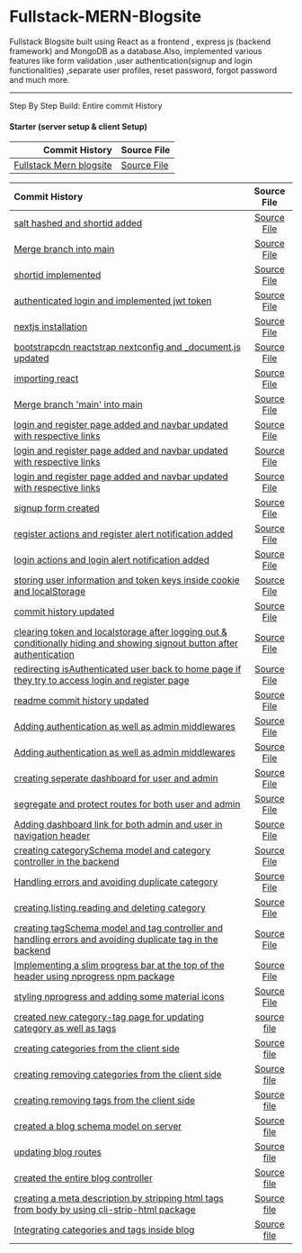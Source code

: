 # Fullstack-MERN-Blogsite

Fullstack Blogsite built using React as a frontend , express js (backend framework) and MongoDB as a database.Also, implemented various features like form validation ,user authentication(signup and login functionalities) ,separate user profiles, reset password, forgot password and much more.

---

Step By Step Build:
Entire commit History

#### Starter (server setup & client Setup)

|                                                                                                                                                  Commit History | Source File                                                                                                                                       |
| --------------------------------------------------------------------------------------------------------------------------------------------------------------: | :------------------------------------------------------------------------------------------------------------------------------------------------ |
| [Fullstack Mern blogsite](https://github.com/pramit-marattha/MongoDB-React-Express-Node-Fullstack-TechBlogsite/commit/a7241c556cc959b383d3d578e3dd0d95329fcaf5) | [Source File](https://github.com/pramit-marattha/MongoDB-React-Express-Node-Fullstack-TechBlogsite/tree/a7241c556cc959b383d3d578e3dd0d95329fcaf5) |

| Commit History                                                                                                                                                                                                                                                   |                                                                    Source File                                                                     |
| :--------------------------------------------------------------------------------------------------------------------------------------------------------------------------------------------------------------------------------------------------------------- | :------------------------------------------------------------------------------------------------------------------------------------------------: |
| [salt hashed and shortid added](https://github.com/pramit-marattha/MongoDB-React-Express-Node-Fullstack-TechBlogsite/commit/68f83bd9bb9954275dd65a393c71d35dda22f36a)                                                                                            | [Source File](https://github.com/pramit-marattha/MongoDB-React-Express-Node-Fullstack-TechBlogsite/tree/68f83bd9bb9954275dd65a393c71d35dda22f36a)  |
| [Merge branch into main](https://github.com/pramit-marattha/MongoDB-React-Express-Node-Fullstack-TechBlogsite/commit/da4856ddb6c3d487d892c99b729a8257eeafd27b)                                                                                                   | [Source File](https://github.com/pramit-marattha/MongoDB-React-Express-Node-Fullstack-TechBlogsite/tree/da4856ddb6c3d487d892c99b729a8257eeafd27b)  |
| [shortid implemented](https://github.com/pramit-marattha/MongoDB-React-Express-Node-Fullstack-TechBlogsite/commit/588f37df484c34c8c9e88d24ea4dccb7b0a3df66)                                                                                                      | [Source File](https://github.com/pramit-marattha/MongoDB-React-Express-Node-Fullstack-TechBlogsite/tree/588f37df484c34c8c9e88d24ea4dccb7b0a3df66)  |
| [authenticated login and implemented jwt token](https://github.com/pramit-marattha/MongoDB-React-Express-Node-Fullstack-TechBlogsite/commit/ad69455171b965bd7db3bb6354ea690e46b91126)                                                                            | [Source File](https://github.com/pramit-marattha/MongoDB-React-Express-Node-Fullstack-TechBlogsite/tree/ad69455171b965bd7db3bb6354ea690e46b91126)  |
| [nextjs installation](https://github.com/pramit-marattha/MongoDB-React-Express-Node-Fullstack-TechBlogsite/commit/4aea5d70c39c5954a1a14bc273f1e569705f7fd3)                                                                                                      | [Source File](https://github.com/pramit-marattha/MongoDB-React-Express-Node-Fullstack-TechBlogsite/tree/4aea5d70c39c5954a1a14bc273f1e569705f7fd3)  |
| [bootstrapcdn reactstrap nextconfig and \_document.js updated](https://github.com/pramit-marattha/MongoDB-React-Express-Node-Fullstack-TechBlogsite/commit/d87ce7597c41428ac050d6279476fd2375ae4985)                                                             | [Source File](https://github.com/pramit-marattha/MongoDB-React-Express-Node-Fullstack-TechBlogsite/tree/d87ce7597c41428ac050d6279476fd2375ae4985)  |
| [ importing react](https://github.com/pramit-marattha/MongoDB-React-Express-Node-Fullstack-TechBlogsite/commit/13f5b3b42b417360299048e768b525d08ecdbf52)                                                                                                         | [ Source File](https://github.com/pramit-marattha/MongoDB-React-Express-Node-Fullstack-TechBlogsite/tree/13f5b3b42b417360299048e768b525d08ecdbf52) |
| [ Merge branch 'main' into main ](https://github.com/pramit-marattha/MongoDB-React-Express-Node-Fullstack-TechBlogsite/commit/aafe0c7fb468f04112117e5898fc2472456d214f)                                                                                          | [ Source File](https://github.com/pramit-marattha/MongoDB-React-Express-Node-Fullstack-TechBlogsite/tree/aafe0c7fb468f04112117e5898fc2472456d214f) |
| [ login and register page added and navbar updated with respective links](https://github.com/pramit-marattha/MongoDB-React-Express-Node-Fullstack-TechBlogsite/commit/ac66b43e13aca8e63c381b62a6761101224a8b63)                                                  | [ Source File](https://github.com/pramit-marattha/MongoDB-React-Express-Node-Fullstack-TechBlogsite/tree/ac66b43e13aca8e63c381b62a6761101224a8b63) |
| [ login and register page added and navbar updated with respective links](https://github.com/pramit-marattha/MongoDB-React-Express-Node-Fullstack-TechBlogsite/commit/ac66b43e13aca8e63c381b62a6761101224a8b63)                                                  | [ Source File](https://github.com/pramit-marattha/MongoDB-React-Express-Node-Fullstack-TechBlogsite/tree/ac66b43e13aca8e63c381b62a6761101224a8b63) |
| [ login and register page added and navbar updated with respective links](https://github.com/pramit-marattha/MongoDB-React-Express-Node-Fullstack-TechBlogsite/commit/ac66b43e13aca8e63c381b62a6761101224a8b63)                                                  | [Source File](https://github.com/pramit-marattha/MongoDB-React-Express-Node-Fullstack-TechBlogsite/tree/ac66b43e13aca8e63c381b62a6761101224a8b63)  |
| [ signup form created](https://github.com/pramit-marattha/MongoDB-React-Express-Node-Fullstack-TechBlogsite/commit/00236e5aa973531e157588c809145b3dafe1ba7d)                                                                                                     | [ Source File](https://github.com/pramit-marattha/MongoDB-React-Express-Node-Fullstack-TechBlogsite/tree/00236e5aa973531e157588c809145b3dafe1ba7d) |
| [register actions and register alert notification added](https://github.com/pramit-marattha/MongoDB-React-Express-Node-Fullstack-TechBlogsite/commit/852d776b09c675c64bca6a6009f50cbdc37aab90)                                                                   | [ Source File](https://github.com/pramit-marattha/MongoDB-React-Express-Node-Fullstack-TechBlogsite/tree/852d776b09c675c64bca6a6009f50cbdc37aab90) |
| [login actions and login alert notification added](https://github.com/pramit-marattha/MongoDB-React-Express-Node-Fullstack-TechBlogsite/commit/007d34abd504a2b8f6a0b7cd1822db13699b7e36)                                                                         | [Source File](https://github.com/pramit-marattha/MongoDB-React-Express-Node-Fullstack-TechBlogsite/tree/007d34abd504a2b8f6a0b7cd1822db13699b7e36)  |
| [storing user information and token keys inside cookie and localStorage](https://github.com/pramit-marattha/MongoDB-React-Express-Node-Fullstack-TechBlogsite/commit/20d4fdd5154efe7a0810222e713f7bcc5de06c94)                                                   | [ Source File](https://github.com/pramit-marattha/MongoDB-React-Express-Node-Fullstack-TechBlogsite/tree/20d4fdd5154efe7a0810222e713f7bcc5de06c94) |
| [commit history updated](https://github.com/pramit-marattha/MongoDB-React-Express-Node-Fullstack-TechBlogsite/commit/ff6e427b7f3940b3b36baecd98534a7380f78c0c)                                                                                                   | [Source File](https://github.com/pramit-marattha/MongoDB-React-Express-Node-Fullstack-TechBlogsite/tree/ff6e427b7f3940b3b36baecd98534a7380f78c0c)  |
| [clearing token and localstorage after logging out & conditionally hiding and showing signout button after authentication](https://github.com/pramit-marattha/MongoDB-React-Express-Node-Fullstack-TechBlogsite/commit/37c9d6b52ff86478009887599b020972da868e3a) | [Source File](https://github.com/pramit-marattha/MongoDB-React-Express-Node-Fullstack-TechBlogsite/tree/37c9d6b52ff86478009887599b020972da868e3a)  |
| [redirecting isAuthenticated user back to home page if they try to access login and register page](https://github.com/pramit-marattha/MongoDB-React-Express-Node-Fullstack-TechBlogsite/commit/c97f61c9fbd4571848499ac1f985460fecf92547)                         | [Source File](https://github.com/pramit-marattha/MongoDB-React-Express-Node-Fullstack-TechBlogsite/tree/c97f61c9fbd4571848499ac1f985460fecf92547)  |
| [readme commit history updated](https://github.com/pramit-marattha/MongoDB-React-Express-Node-Fullstack-TechBlogsite/commit/2555757aaa3e46c17e7231e04699bc56360e2761)                                                                                            | [Source File](https://github.com/pramit-marattha/MongoDB-React-Express-Node-Fullstack-TechBlogsite/tree/2555757aaa3e46c17e7231e04699bc56360e2761)  |
| [Adding authentication as well as admin middlewares](https://github.com/pramit-marattha/MongoDB-React-Express-Node-Fullstack-TechBlogsite/commit/806163c9502a1a001ae5f7dfefb1b10be435feb8)                                                                       | [Source File](https://github.com/pramit-marattha/MongoDB-React-Express-Node-Fullstack-TechBlogsite/tree/806163c9502a1a001ae5f7dfefb1b10be435feb8)  |
| [Adding authentication as well as admin middlewares](https://github.com/pramit-marattha/MongoDB-React-Express-Node-Fullstack-TechBlogsite/commit/af470c696b8269527c2b473a3878c25869df0299)                                                                       | [Source File](https://github.com/pramit-marattha/MongoDB-React-Express-Node-Fullstack-TechBlogsite/tree/af470c696b8269527c2b473a3878c25869df0299)  |
| [creating seperate dashboard for user and admin](https://github.com/pramit-marattha/MongoDB-React-Express-Node-Fullstack-TechBlogsite/commit/a1416c7ed183add98bf976473e3ddbcbc1ea5e3a)                                                                           | [Source File](https://github.com/pramit-marattha/MongoDB-React-Express-Node-Fullstack-TechBlogsite/tree/a1416c7ed183add98bf976473e3ddbcbc1ea5e3a)  |
| [segregate and protect routes for both user and admin](https://github.com/pramit-marattha/MongoDB-React-Express-Node-Fullstack-TechBlogsite/commit/3a8ebb3d1150c2f7d6ef81c3d55c4c2c5c8a18bd)                                                                     | [Source File](https://github.com/pramit-marattha/MongoDB-React-Express-Node-Fullstack-TechBlogsite/tree/3a8ebb3d1150c2f7d6ef81c3d55c4c2c5c8a18bd)  |
| [Adding dashboard link for both admin and user in navigation header](https://github.com/pramit-marattha/MongoDB-React-Express-Node-Fullstack-TechBlogsite/commit/760da6143c39aee8559bde8c84baa3ce7b5ff644)                                                       | [Source File](https://github.com/pramit-marattha/MongoDB-React-Express-Node-Fullstack-TechBlogsite/tree/760da6143c39aee8559bde8c84baa3ce7b5ff644)  |
| [creating categorySchema model and category controller in the backend](https://github.com/pramit-marattha/MongoDB-React-Express-Node-Fullstack-TechBlogsite/commit/c9686aaedffc1a924ddebd3b55f32bc8bc86ba8e)                                                     | [Source File](https://github.com/pramit-marattha/MongoDB-React-Express-Node-Fullstack-TechBlogsite/tree/c9686aaedffc1a924ddebd3b55f32bc8bc86ba8e)  |
| [Handling errors and avoiding duplicate category](https://github.com/pramit-marattha/MongoDB-React-Express-Node-Fullstack-TechBlogsite/commit/ea2010997bb0e6fab23d902773e34c0851a104fe)                                                                          | [ Source File](https://github.com/pramit-marattha/MongoDB-React-Express-Node-Fullstack-TechBlogsite/tree/ea2010997bb0e6fab23d902773e34c0851a104fe) |
| [creating,listing,reading and deleting category](https://github.com/pramit-marattha/MongoDB-React-Express-Node-Fullstack-TechBlogsite/commit/76bc2bdb0594c674d8f5d43aeea817f5516d6944)                                                                           | [Source File](https://github.com/pramit-marattha/MongoDB-React-Express-Node-Fullstack-TechBlogsite/tree/76bc2bdb0594c674d8f5d43aeea817f5516d6944)  |
| [creating tagSchema model and tag controller and handling errors and avoiding duplicate tag in the backend](https://github.com/pramit-marattha/MongoDB-React-Express-Node-Fullstack-TechBlogsite/commit/844d59771007e67414d916364910afc30b89f16f)                | [Source File](https://github.com/pramit-marattha/MongoDB-React-Express-Node-Fullstack-TechBlogsite/tree/844d59771007e67414d916364910afc30b89f16f)  |
| [Implementing a slim progress bar at the top of the header using nprogress npm package](https://github.com/pramit-marattha/MongoDB-React-Express-Node-Fullstack-TechBlogsite/commit/4d78c7a33d82cf8206a9f630548769f1e6c19081)                                    | [Source File](https://github.com/pramit-marattha/MongoDB-React-Express-Node-Fullstack-TechBlogsite/tree/4d78c7a33d82cf8206a9f630548769f1e6c19081)  |
| [styling nprogress and adding some material icons](https://github.com/pramit-marattha/MongoDB-React-Express-Node-Fullstack-TechBlogsite/commit/f10cb0f5860a1e05a3814a180745656d4433031f)                                                                         | [Source File](https://github.com/pramit-marattha/MongoDB-React-Express-Node-Fullstack-TechBlogsite/tree/f10cb0f5860a1e05a3814a180745656d4433031f)  |
| [created new category-tag page for updating category as well as tags](https://github.com/pramit-marattha/MongoDB-React-Express-Node-Fullstack-TechBlogsite/commit/a85387f9390e8b4383eee8ae1f1eadd1b63fe1d1) |[source file](https://github.com/pramit-marattha/MongoDB-React-Express-Node-Fullstack-TechBlogsite/tree/a85387f9390e8b4383eee8ae1f1eadd1b63fe1d1) |
| [creating categories from the client side](https://github.com/pramit-marattha/MongoDB-React-Express-Node-Fullstack-TechBlogsite/commit/30b5b3d2492a5e3053f27bd7f98d5068b63cf100) |[Source file](https://github.com/pramit-marattha/MongoDB-React-Express-Node-Fullstack-TechBlogsite/tree/) | 
| [creating removing categories from the client side](https://github.com/pramit-marattha/MongoDB-React-Express-Node-Fullstack-TechBlogsite/commit/8cfd77be3b32ecda8753c419eac8dc5e560af335) |[Source file](https://github.com/pramit-marattha/MongoDB-React-Express-Node-Fullstack-TechBlogsite/tree/8cfd77be3b32ecda8753c419eac8dc5e560af335) |
| [creating,removing tags from the client side](https://github.com/pramit-marattha/MongoDB-React-Express-Node-Fullstack-TechBlogsite/commit/d575fe24352ff9e8e2f632e270186dab5e6670e0) |[Source file](https://github.com/pramit-marattha/MongoDB-React-Express-Node-Fullstack-TechBlogsite/tree/d575fe24352ff9e8e2f632e270186dab5e6670e0) |
| [created a blog schema model on server ](https://github.com/pramit-marattha/MongoDB-React-Express-Node-Fullstack-TechBlogsite/commit/829dda0c610fa93341c5e1585f6e5a1be9d0f62e) |[Source file](https://github.com/pramit-marattha/MongoDB-React-Express-Node-Fullstack-TechBlogsite/tree/829dda0c610fa93341c5e1585f6e5a1be9d0f62e) |
| [updating blog routes](https://github.com/pramit-marattha/MongoDB-React-Express-Node-Fullstack-TechBlogsite/commit/dbef84ceee59e51e5b8be538eb4ae45113c0f6a8) |[Source file](https://github.com/pramit-marattha/MongoDB-React-Express-Node-Fullstack-TechBlogsite/tree/dbef84ceee59e51e5b8be538eb4ae45113c0f6a8) |
| [ created the entire blog controller ](https://github.com/pramit-marattha/MongoDB-React-Express-Node-Fullstack-TechBlogsite/commit/180689c8cbdda6679607e132e06714b5bf5dd64b) |[Source file](https://github.com/pramit-marattha/MongoDB-React-Express-Node-Fullstack-TechBlogsite/tree/180689c8cbdda6679607e132e06714b5bf5dd64b) |
| [creating a meta description by stripping html tags from body by using cli-strip-html package](https://github.com/pramit-marattha/MongoDB-React-Express-Node-Fullstack-TechBlogsite/commit/514041bd2c4fee836f19e2b5b1725c1bc212fd51) |[Source file](https://github.com/pramit-marattha/MongoDB-React-Express-Node-Fullstack-TechBlogsite/tree/514041bd2c4fee836f19e2b5b1725c1bc212fd51) |
| [Integrating categories and tags inside blog](https://github.com/pramit-marattha/MongoDB-React-Express-Node-Fullstack-TechBlogsite/commit/2c04de9b00a560e980b736edd17cebd42460a9b8) | [Source file](https://github.com/pramit-marattha/MongoDB-React-Express-Node-Fullstack-TechBlogsite/tree/2c04de9b00a560e980b736edd17cebd42460a9b8) |
